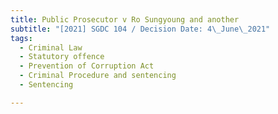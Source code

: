 ```yaml
---
title: Public Prosecutor v Ro Sungyoung and another
subtitle: "[2021] SGDC 104 / Decision Date: 4\_June\_2021"
tags:
  - Criminal Law
  - Statutory offence
  - Prevention of Corruption Act
  - Criminal Procedure and sentencing
  - Sentencing

---
```

